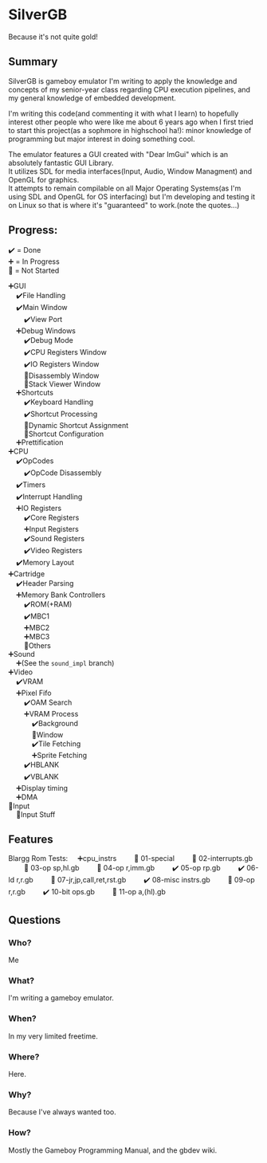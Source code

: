 # SilverGB
Because it's not quite gold!

## Summary
SilverGB is gameboy emulator I'm writing to apply the knowledge and concepts of my senior-year 
class regarding CPU execution pipelines, and my general knowledge of embedded development.

I'm writing this code(and commenting it with what I learn) to hopefully interest other people who 
were like me about 6 years ago when I first tried to start this project(as a sophmore in highschool ha!): 
minor knowledge of programming but major interest in doing something cool.

The emulator features a GUI created with "Dear ImGui" which is an absolutely fantastic GUI Library.  
It utilizes SDL for media interfaces(Input, Audio, Window Managment) and OpenGL for graphics.  
It attempts to remain compilable on all Major Operating Systems(as I'm using SDL and OpenGL for OS interfacing)
but I'm developing and testing it on Linux so that is where it's "guaranteed" to work.(note the quotes...)  

## Progress:  
✔️ = Done  
➕ = In Progress  
🚫 = Not Started  

➕GUI  
&nbsp;&nbsp;&nbsp;&nbsp;✔️File Handling  
&nbsp;&nbsp;&nbsp;&nbsp;✔️Main Window  
&nbsp;&nbsp;&nbsp;&nbsp;&nbsp;&nbsp;&nbsp;&nbsp;✔️View Port  
&nbsp;&nbsp;&nbsp;&nbsp;➕Debug Windows  
&nbsp;&nbsp;&nbsp;&nbsp;&nbsp;&nbsp;&nbsp;&nbsp;✔️Debug Mode  
&nbsp;&nbsp;&nbsp;&nbsp;&nbsp;&nbsp;&nbsp;&nbsp;✔️CPU Registers Window  
&nbsp;&nbsp;&nbsp;&nbsp;&nbsp;&nbsp;&nbsp;&nbsp;✔️IO Registers Window  
&nbsp;&nbsp;&nbsp;&nbsp;&nbsp;&nbsp;&nbsp;&nbsp;🚫Disassembly Window  
&nbsp;&nbsp;&nbsp;&nbsp;&nbsp;&nbsp;&nbsp;&nbsp;🚫Stack Viewer Window  
&nbsp;&nbsp;&nbsp;&nbsp;➕Shortcuts  
&nbsp;&nbsp;&nbsp;&nbsp;&nbsp;&nbsp;&nbsp;&nbsp;✔️Keyboard Handling  
&nbsp;&nbsp;&nbsp;&nbsp;&nbsp;&nbsp;&nbsp;&nbsp;✔️Shortcut Processing  
&nbsp;&nbsp;&nbsp;&nbsp;&nbsp;&nbsp;&nbsp;&nbsp;🚫Dynamic Shortcut Assignment  
&nbsp;&nbsp;&nbsp;&nbsp;&nbsp;&nbsp;&nbsp;&nbsp;🚫Shortcut Configuration  
&nbsp;&nbsp;&nbsp;&nbsp;➕Prettification  
➕CPU  
&nbsp;&nbsp;&nbsp;&nbsp;✔️OpCodes  
&nbsp;&nbsp;&nbsp;&nbsp;&nbsp;&nbsp;&nbsp;&nbsp;✔️OpCode Disassembly  
&nbsp;&nbsp;&nbsp;&nbsp;✔️Timers  
&nbsp;&nbsp;&nbsp;&nbsp;✔️Interrupt Handling  
&nbsp;&nbsp;&nbsp;&nbsp;➕IO Registers  
&nbsp;&nbsp;&nbsp;&nbsp;&nbsp;&nbsp;&nbsp;&nbsp;✔️Core Registers  
&nbsp;&nbsp;&nbsp;&nbsp;&nbsp;&nbsp;&nbsp;&nbsp;➕Input Registers  
&nbsp;&nbsp;&nbsp;&nbsp;&nbsp;&nbsp;&nbsp;&nbsp;✔️Sound Registers  
&nbsp;&nbsp;&nbsp;&nbsp;&nbsp;&nbsp;&nbsp;&nbsp;✔️Video Registers  
&nbsp;&nbsp;&nbsp;&nbsp;✔️Memory Layout  
➕Cartridge  
&nbsp;&nbsp;&nbsp;&nbsp;✔️Header Parsing  
&nbsp;&nbsp;&nbsp;&nbsp;➕Memory Bank Controllers  
&nbsp;&nbsp;&nbsp;&nbsp;&nbsp;&nbsp;&nbsp;&nbsp;✔️ROM(+RAM)  
&nbsp;&nbsp;&nbsp;&nbsp;&nbsp;&nbsp;&nbsp;&nbsp;✔️MBC1  
&nbsp;&nbsp;&nbsp;&nbsp;&nbsp;&nbsp;&nbsp;&nbsp;➕️MBC2  
&nbsp;&nbsp;&nbsp;&nbsp;&nbsp;&nbsp;&nbsp;&nbsp;➕️MBC3  
&nbsp;&nbsp;&nbsp;&nbsp;&nbsp;&nbsp;&nbsp;&nbsp;🚫Others  
➕Sound  
&nbsp;&nbsp;&nbsp;&nbsp;➕(See the `sound_impl` branch)  
➕Video  
&nbsp;&nbsp;&nbsp;&nbsp;✔️VRAM  
&nbsp;&nbsp;&nbsp;&nbsp;➕Pixel Fifo  
&nbsp;&nbsp;&nbsp;&nbsp;&nbsp;&nbsp;&nbsp;&nbsp;✔️OAM Search  
&nbsp;&nbsp;&nbsp;&nbsp;&nbsp;&nbsp;&nbsp;&nbsp;➕VRAM Process  
&nbsp;&nbsp;&nbsp;&nbsp;&nbsp;&nbsp;&nbsp;&nbsp;&nbsp;&nbsp;&nbsp;&nbsp;✔️Background  
&nbsp;&nbsp;&nbsp;&nbsp;&nbsp;&nbsp;&nbsp;&nbsp;&nbsp;&nbsp;&nbsp;&nbsp;🚫Window  
&nbsp;&nbsp;&nbsp;&nbsp;&nbsp;&nbsp;&nbsp;&nbsp;&nbsp;&nbsp;&nbsp;&nbsp;✔️Tile Fetching  
&nbsp;&nbsp;&nbsp;&nbsp;&nbsp;&nbsp;&nbsp;&nbsp;&nbsp;&nbsp;&nbsp;&nbsp;➕️Sprite Fetching  
&nbsp;&nbsp;&nbsp;&nbsp;&nbsp;&nbsp;&nbsp;&nbsp;️✔️HBLANK  
&nbsp;&nbsp;&nbsp;&nbsp;&nbsp;&nbsp;&nbsp;&nbsp;️✔️VBLANK  
&nbsp;&nbsp;&nbsp;&nbsp;➕Display timing  
&nbsp;&nbsp;&nbsp;&nbsp;➕DMA  
🚫Input  
&nbsp;&nbsp;&nbsp;&nbsp;🚫Input Stuff  

## Features

Blargg Rom Tests:
&nbsp;&nbsp;&nbsp;&nbsp;➕️cpu_instrs
&nbsp;&nbsp;&nbsp;&nbsp;&nbsp;&nbsp;&nbsp;&nbsp;🚫 01-special
&nbsp;&nbsp;&nbsp;&nbsp;&nbsp;&nbsp;&nbsp;&nbsp;🚫 02-interrupts.gb
&nbsp;&nbsp;&nbsp;&nbsp;&nbsp;&nbsp;&nbsp;&nbsp;🚫 03-op sp,hl.gb
&nbsp;&nbsp;&nbsp;&nbsp;&nbsp;&nbsp;&nbsp;&nbsp;🚫 04-op r,imm.gb
&nbsp;&nbsp;&nbsp;&nbsp;&nbsp;&nbsp;&nbsp;&nbsp;✔️ 05-op rp.gb
&nbsp;&nbsp;&nbsp;&nbsp;&nbsp;&nbsp;&nbsp;&nbsp;✔️ 06-ld r,r.gb
&nbsp;&nbsp;&nbsp;&nbsp;&nbsp;&nbsp;&nbsp;&nbsp;🚫 07-jr,jp,call,ret,rst.gb
&nbsp;&nbsp;&nbsp;&nbsp;&nbsp;&nbsp;&nbsp;&nbsp;✔️ 08-misc instrs.gb
&nbsp;&nbsp;&nbsp;&nbsp;&nbsp;&nbsp;&nbsp;&nbsp;🚫 09-op r,r.gb
&nbsp;&nbsp;&nbsp;&nbsp;&nbsp;&nbsp;&nbsp;&nbsp;✔️ 10-bit ops.gb
&nbsp;&nbsp;&nbsp;&nbsp;&nbsp;&nbsp;&nbsp;&nbsp;🚫 11-op a,(hl).gb

## Questions
### Who?
Me

### What?
I'm writing a gameboy emulator.

### When?
In my very limited freetime.

### Where?
Here.

### Why?
Because I've always wanted too.

### How?
Mostly the Gameboy Programming Manual, and the gbdev wiki.
